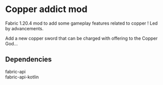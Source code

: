 # Copper addict mod

Fabric 1.20.4 mod to add some gameplay features related to copper ! Led by advancements.

Add a new copper sword that can be charged with offering to the Copper God...

## Dependencies

fabric-api  
fabric-api-kotlin
